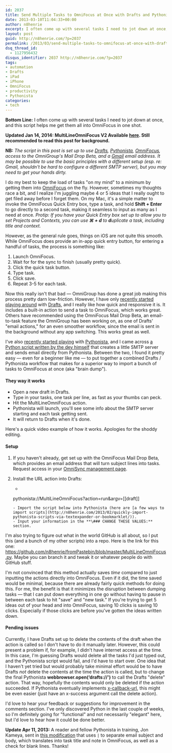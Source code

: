 ```yaml
---
id: 2037
title: Send Multiple Tasks to OmniFocus at Once with Drafts and Pythonista
date: 2013-03-10T11:04:33+00:00
author: n8henrie
excerpt: I often come up with several tasks I need to jot down at once, and this script helps me get them all into OmniFocus in one shot.
layout: post
guid: http://n8henrie.com/?p=2037
permalink: /2013/03/send-multiple-tasks-to-omnifocus-at-once-with-drafts-and-pythonista/
dsq_thread_id:
  - 1127956432
disqus_identifier: 2037 http://n8henrie.com/?p=2037
tags:
- automation
- Drafts
- iPad
- iPhone
- OmniFocus
- productivity
- Pythonista
categories:
- tech
---
```

**Bottom Line:** I often come up with several tasks I need to jot down at once, and this script helps me get them all into OmniFocus in one shot. <!--more-->

**Updated Jan 14, 2014: MultiLineOmniFocus V2 Available [here](http://n8henrie.com/2014/01/multilineomnifocus-v2-improved-launch-center-pro-and-callback-support-3/). Still recommended to read this post for background.**

**NB:** _The script in this post is set up to use <a target="_blank" href="https://itunes.apple.com/us/app/drafts/id502385074?mt=8&at=10l5H6" title="Drafts on iTunes">Drafts</a>, <a target="_blank" href="https://itunes.apple.com/us/app/pythonista/id528579881?mt=8&at=10l5H6" title="Pythonista on iTunes">Pythonista</a>, <a target="_blank" href="https://itunes.apple.com/us/app/omnifocus-2-for-iphone/id690305341?mt=8&at=10l5H6" title="OmniFocus iPhone on iTunes">OmniFocus</a>, access to the OmniGroup's Mail Drop Beta, and a <a target="_blank" href="http://gmail.com">Gmail</a> email address. It may be possible to use the basic principles with a different setup (esp. re: Gmail, shouldn't be hard to configure a different SMTP server), but you may need to get your hands dirty._

I do my best to keep the load of tasks "on my mind" to a minimum by getting them into <a target="_blank" href="https://itunes.apple.com/us/app/omnifocus/id402835630?mt=12&at=10l5H6" title="OmniFocus at Mac App Store">OmniFocus</a> on the fly. However, sometimes my thoughts race a bit, and I realize I'm juggling maybe 4 or 5 ideas that I really ought to get filed away before I forget them. On my Mac, it's a simple matter to invoke the OmniFocus Quick Entry box, type a task, and hold **Shift + Enter** to go directly to a second task, making it seamless to input as many as I need at once. _Protip: If you have your Quick Entry box set up to allow you to set Projects and Contexts, you can use **⌘ + d** to **d**uplicate a task, including title and context._

However, as the general rule goes, things on iOS are not quite this smooth. While OmniFocus does provide an in-app quick entry button, for entering a handful of tasks, the process is something like:

  1. Launch OmniFocus.
  2. Wait for for the sync to finish (usually pretty quick).
  3. Click the quick task button.
  4. Type task.
  5. Click save.
  6. Repeat 3-5 for each task.

Now this really isn't that bad — OmniGroup has done a great job making this process pretty darn low-friction. However, I have only [recently started playing around](http://n8henrie.com/tag/drafts/) with <a target="_blank" href="https://itunes.apple.com/us/app/drafts/id502385074?mt=8&at=10l5H6" title="Drafts on the App Store">Drafts</a>, and I really like how quick and responsive it is. It includes a built-in action to send a task to OmniFocus, which works great. Others have recommended using the OmniFocus Mail Drop Beta, an email-to-task feature the OmniGroup has been working on, as one of Drafts' "email actions," for an even smoother workflow, since the email is sent in the background without any app switching. This works great as well.

I've also [recently started playing](http://n8henrie.com/tag/pythonista/) with <a target="_blank" href="https://itunes.apple.com/us/app/pythonista/id528579881?mt=8&at=10l5H6" title="Pythonista at App Store">Pythonista</a>, and I came across <a target="_blank" href="https://gist.github.com/omz/4073599">a Python script written by the dev himself</a> that creates a little SMTP server and sends email directly from Pythonista. Between the two, I found it pretty easy — even for a beginner like me — to put together a combined Drafts / Pythonista workflow that makes for a superior way to import a bunch of tasks to OmniFocus at once (aka "brain dump").

#### They way it works

  * Open a new draft in Drafts.
  * Type in your tasks, one task per line, as fast as your thumbs can peck.
  * Hit the MultiLineOmniFocus action.
  * Pythonista will launch, you'll see some info about the SMTP server starting and each task getting sent.
  * It will return to Drafts when it's done.

Here's a quick video example of how it works. Apologies for the shoddy editing.



#### Setup

1. If you haven't already, get set up with the OmniFocus Mail Drop Beta, which provides an email address that will turn subject lines into tasks. Request access in your <a target="_blank" href="https://manage.sync.omnigroup.com/" title="Sign up for OmniFocus Mail Drop Beta">OmniSync management page</a>.
2. Install the URL action into Drafts:<br />

    - ```plaintext
    pythonista://MultiLineOmniFocus?action=run&argv=[[draft]]
    ```
    - Import the script below into Pythonista (here are [a few ways to import scripts](http://n8henrie.com/2013/02/quickly-import-pythonista-scripts-via-textexpander-or-bookmarklet/)).
    - Input your information in the **\### CHANGE THESE VALUES:** section.

I'm also trying to figure out what in the world GitHub is all about, so I put this (and a bunch of my other scripts) into a repo. Here is the link for this one: <a target="_blank" href="https://github.com/n8henrie/n8pythonista/blob/master/MultiLineOmniFocus.py">https://github.com/n8henrie/fromPastebin/blob/master/MultiLineOmniFocus.py</a>. Maybe you can branch it and tweak it or whatever people do with GitHub stuff.

I'm not convinced that this method actually saves _time_ compared to just inputting the actions directly into OmniFocus. Even if it did, the time saved would be minimal, because there are already fairly quick methods for doing this. For me, the benefit is that it minimizes the disruption between dumping tasks — that I can put down everything in one go without having to pause in between each task to hit "save" and "new task." If you're trying to get 5 ideas out of your head and into OmniFocus, saving 10 clicks is saving 10 clicks. Especially if those clicks are before you've gotten the ideas written down.

#### Pending issues

Currently, I have Drafts set up to delete the contents of the draft when the action is called so I don't have to do it manually later. However, this could present a problem if, for example, I didn't have internet access at the time. In this case, I'm guessing Drafts would delete all the tasks I'd just typed out, and the Pythonista script would fail, and I'd have to start over. One idea that I haven't yet tried but would probably take minimal effort would be to have Drafts _not_ delete the contents at the time the action is called, but to change the final Pythonista **webbrowser.open(‘drafts://')** to call the Drafts "delete" action. That way, hopefully the contents would only be deleted if the action succeeded. If Pythonista eventually implements <a target="_blank" href="http://x-callback-url.com/">x-callback-url</a>, this might be even easier (just have an x-success argument call the delete action).

I'd love to hear your feedback or suggestions for improvement in the comments section. I've only discovered Python in the last couple of weeks, so I'm definitely going for "functional" and not necessarily "elegant" here, but I'd love to hear how it could be done better.

**Update Apr 11, 2013:** A reader and fellow Pythonista in training, Jon Kameya, sent in <a href="http://pastebin.com/GzwEet0F" title="MultiLine OmniFocus w/ Newline" target="_blank">this modification</a> that uses `|` to separate email subject and body, which translates into task title and note in OmniFocus, as well as a check for blank lines. Thanks!
